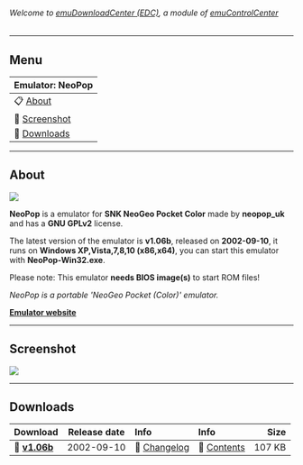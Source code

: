 ###### Welcome to [emuDownloadCenter (EDC)](https://github.com/PhoenixInteractiveNL/emuDownloadCenter/wiki/), a module of [emuControlCenter](https://github.com/PhoenixInteractiveNL/emuControlCenter/wiki/)
***
## Menu
| **Emulator: NeoPop** |
|:---------|
| :clipboard: [About](#about) |
| :sunrise: [Screenshot](#screenshot) |
| :floppy_disk: [Downloads](#downloads) |
***
## About
![](https://github.com/PhoenixInteractiveNL/emuDownloadCenter/wiki/images_emulator/neopop_logo_200.jpg)

**NeoPop** is a emulator for **SNK NeoGeo Pocket Color** made by **neopop_uk** and has a **GNU GPLv2** license.

The latest version of the emulator is **v1.06b**, released on **2002-09-10**, it runs on **Windows XP,Vista,7,8,10 (x86,x64)**, you can start this emulator with **NeoPop-Win32.exe**.

Please note: This emulator **needs BIOS image(s)** to start ROM files!

_NeoPop is a portable 'NeoGeo Pocket (Color)' emulator._

[**Emulator website**](http://neopop.emuxhaven.net)
***
## Screenshot
![](https://raw.githubusercontent.com/PhoenixInteractiveNL/emuDownloadCenter/master/hooks/neopop/screen.jpg)
***
## Downloads
| Download | Release date  | Info       | Info       | Size       |
|:---------|:-------------:|:-----------|:-----------|-----------:|
| :floppy_disk: [**v1.06b**](https://github.com/PhoenixInteractiveNL/edc-repo0003/raw/master/neopop/1.06b.7z) | 2002-09-10 | :page_facing_up: [Changelog](https://github.com/PhoenixInteractiveNL/edc-repo0003/blob/master/neopop/1.06b_changelog.txt) | :mag_right: [Contents](https://github.com/PhoenixInteractiveNL/edc-repo0003/blob/master/neopop/1.06b_contents.txt) | 107 KB |
